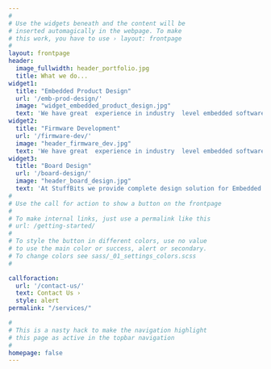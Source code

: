 ```yaml
---
#
# Use the widgets beneath and the content will be
# inserted automagically in the webpage. To make
# this work, you have to use › layout: frontpage
#
layout: frontpage
header:
  image_fullwidth: header_portfolio.jpg
  title: What we do...
widget1:
  title: "Embedded Product Design"
  url: '/emb-prod-design/'
  image: "widget_embedded_product_design.jpg"
  text: 'We have great  experience in industry  level embedded software development. Our team is in continuous process to develop technology stacks that can be used for our own products or can be integrated into your product development solutions.'
widget2:
  title: "Firmware Development"
  url: '/firmware-dev/'
  image: "header_firmware_dev.jpg"
  text: 'We have great  experience in industry  level embedded software development. Our team is in continuous process to develop technology stacks that can be used for our own products or can be integrated into your product development solutions.'
widget3:
  title: "Board Design"
  url: '/board-design/'
  image: "header_board_design.jpg"
  text: 'At StuffBits we provide complete design solution for Embedded System projects. We have expertise in different fields of Embedded Systems working to create quality products for our customers.'
#
# Use the call for action to show a button on the frontpage
#
# To make internal links, just use a permalink like this
# url: /getting-started/
#
# To style the button in different colors, use no value
# to use the main color or success, alert or secondary.
# To change colors see sass/_01_settings_colors.scss
#

callforaction:
  url: '/contact-us/'
  text: Contact Us ›
  style: alert
permalink: "/services/"

#
# This is a nasty hack to make the navigation highlight
# this page as active in the topbar navigation
#
homepage: false
---
```


<!-- 
<div id="videoModal" class="reveal-modal large" data-reveal="">
  <div class="flex-video widescreen vimeo" style="display: block;">
    <iframe width="1280" height="720" src="https://www.youtube.com/embed/3b5zCFSmVvU" frameborder="0" allowfullscreen></iframe>
  </div>
  <a class="close-reveal-modal">&#215;</a>
</div>
 -->